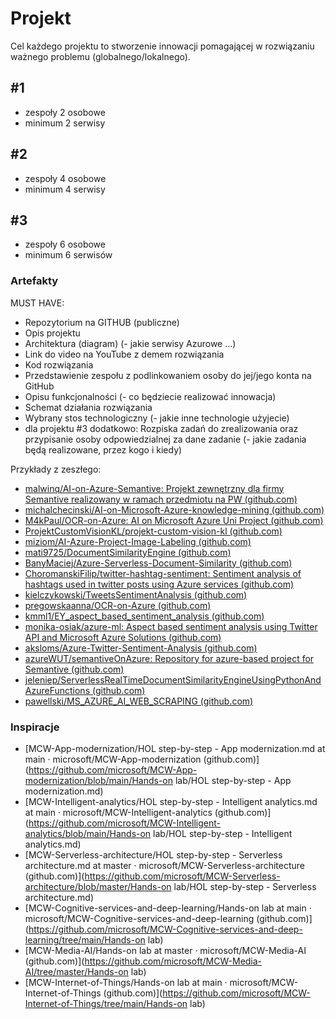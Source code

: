 # Projekt

Cel każdego projektu to stworzenie innowacji pomagającej w rozwiązaniu ważnego problemu (globalnego/lokalnego).



## #1 

- zespoły 2 osobowe
- minimum 2 serwisy

## #2

- zespoły 4 osobowe
- minimum 4 serwisy

## #3 

- zespoły 6 osobowe
- minimum 6 serwisów



### Artefakty
MUST HAVE:
-  Repozytorium na GITHUB (publiczne)
-  Opis projektu
-  Architektura (diagram) (- jakie serwisy Azurowe ...)
-  Link do video na YouTube z demem rozwiązania
-  Kod rozwiązania
-  Przedstawienie zespołu z podlinkowaniem osoby do jej/jego konta na GitHub
-  Opisu funkcjonalności (- co będziecie realizować innowacja)
-  Schemat działania rozwiązania
-  Wybrany stos technologiczny (- jakie inne technologie użyjecie)
-  dla projektu #3 dodatkowo: Rozpiska zadań do zrealizowania oraz przypisanie osoby odpowiedzialnej za dane zadanie (- jakie zadania będą realizowane, przez kogo i kiedy)

Przykłady z zeszłego:

- [malwinq/AI-on-Azure-Semantive: Projekt zewnętrzny dla firmy Semantive realizowany w ramach przedmiotu na PW (github.com)](https://github.com/malwinq/AI-on-Azure-Semantive)
- [michalchecinski/AI-on-Microsoft-Azure-knowledge-mining (github.com)](https://github.com/michalchecinski/AI-on-Microsoft-Azure-knowledge-mining)
- [M4kPaul/OCR-on-Azure: AI on Microsoft Azure Uni Project (github.com)](https://github.com/M4kPaul/OCR-on-Azure)
- [ProjektCustomVisionKL/projekt-custom-vision-kl (github.com)](https://github.com/ProjektCustomVisionKL/projekt-custom-vision-kl)
- [miziom/AI-Azure-Project-Image-Labeling (github.com)](https://github.com/miziom/AI-Azure-Project-Image-Labeling)
- [mati9725/DocumentSimilarityEngine (github.com)](https://github.com/mati9725/DocumentSimilarityEngine)
- [BanyMaciej/Azure-Serverless-Document-Similarity (github.com)](https://github.com/BanyMaciej/Azure-Serverless-Document-Similarity)
- [ChoromanskiFilip/twitter-hashtag-sentiment: Sentiment analysis of hashtags used in twitter posts using Azure services (github.com)](https://github.com/ChoromanskiFilip/twitter-hashtag-sentiment)
- [kielczykowski/TweetsSentimentAnalysis (github.com)](https://github.com/kielczykowski/TweetsSentimentAnalysis)
- [pregowskaanna/OCR-on-Azure (github.com)](https://github.com/pregowskaanna/OCR-on-Azure)
- [kmml1/EY_aspect_based_sentiment_analysis (github.com)](https://github.com/kmml1/EY_aspect_based_sentiment_analysis)
- [monika-osiak/azure-ml: Aspect based sentiment analysis using Twitter API and Microsoft Azure Solutions (github.com)](https://github.com/monika-osiak/azure-ml)
- [aksloms/Azure-Twitter-Sentiment-Analysis (github.com)](https://github.com/aksloms/Azure-Twitter-Sentiment-Analysis)
- [azureWUT/semantiveOnAzure: Repository for azure-based project for Semantive (github.com)](https://github.com/azureWUT/semantiveOnAzure)
- [jeleniep/ServerlessRealTimeDocumentSimilarityEngineUsingPythonAndAzureFunctions (github.com)](https://github.com/jeleniep/ServerlessRealTimeDocumentSimilarityEngineUsingPythonAndAzureFunctions)
- [pawellski/MS_AZURE_AI_WEB_SCRAPING (github.com)](https://github.com/pawellski/MS_AZURE_AI_WEB_SCRAPING)





### Inspiracje

- [MCW-App-modernization/HOL step-by-step - App modernization.md at main · microsoft/MCW-App-modernization (github.com)](https://github.com/microsoft/MCW-App-modernization/blob/main/Hands-on lab/HOL step-by-step - App modernization.md)
- [MCW-Intelligent-analytics/HOL step-by-step - Intelligent analytics.md at main · microsoft/MCW-Intelligent-analytics (github.com)](https://github.com/microsoft/MCW-Intelligent-analytics/blob/main/Hands-on lab/HOL step-by-step - Intelligent analytics.md)
- [MCW-Serverless-architecture/HOL step-by-step - Serverless architecture.md at master · microsoft/MCW-Serverless-architecture (github.com)](https://github.com/microsoft/MCW-Serverless-architecture/blob/master/Hands-on lab/HOL step-by-step - Serverless architecture.md)
- [MCW-Cognitive-services-and-deep-learning/Hands-on lab at main · microsoft/MCW-Cognitive-services-and-deep-learning (github.com)](https://github.com/microsoft/MCW-Cognitive-services-and-deep-learning/tree/main/Hands-on lab)
- [MCW-Media-AI/Hands-on lab at master · microsoft/MCW-Media-AI (github.com)](https://github.com/microsoft/MCW-Media-AI/tree/master/Hands-on lab)
- [MCW-Internet-of-Things/Hands-on lab at main · microsoft/MCW-Internet-of-Things (github.com)](https://github.com/microsoft/MCW-Internet-of-Things/tree/main/Hands-on lab)

